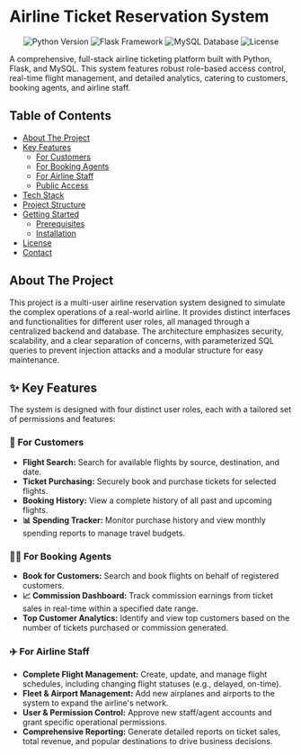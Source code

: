# Airline Ticket Reservation System

<p align="center">
  <img src="https://img.shields.io/badge/Python-3.9+-blue.svg" alt="Python Version">
  <img src="https://img.shields.io/badge/Framework-Flask-green.svg" alt="Flask Framework">
  <img src="https://img.shields.io/badge/Database-MySQL-orange.svg" alt="MySQL Database">
  <img src="https://img.shields.io/badge/License-MIT-lightgrey.svg" alt="License">
</p>

A comprehensive, full-stack airline ticketing platform built with Python, Flask, and MySQL. This system features robust role-based access control, real-time flight management, and detailed analytics, catering to customers, booking agents, and airline staff.

## Table of Contents

- [About The Project](#about-the-project)
- [Key Features](#-key-features)
  - [For Customers](#-for-customers)
  - [For Booking Agents](#-for-booking-agents)
  - [For Airline Staff](#-for-airline-staff)
  - [Public Access](#-public-access)
- [Tech Stack](#-tech-stack)
- [Project Structure](#-project-structure)
- [Getting Started](#-getting-started)
  - [Prerequisites](#prerequisites)
  - [Installation](#installation)
- [License](#license)
- [Contact](#contact)

## About The Project

This project is a multi-user airline reservation system designed to simulate the complex operations of a real-world airline. It provides distinct interfaces and functionalities for different user roles, all managed through a centralized backend and database. The architecture emphasizes security, scalability, and a clear separation of concerns, with parameterized SQL queries to prevent injection attacks and a modular structure for easy maintenance.

## ✨ Key Features

The system is designed with four distinct user roles, each with a tailored set of permissions and features:

### 👤 For Customers
- **Flight Search:** Search for available flights by source, destination, and date.
- **Ticket Purchasing:** Securely book and purchase tickets for selected flights.
- **Booking History:** View a complete history of all past and upcoming flights.
- **📊 Spending Tracker:** Monitor purchase history and view monthly spending reports to manage travel budgets.

### 🧑‍💼 For Booking Agents
- **Book for Customers:** Search and book flights on behalf of registered customers.
- **📈 Commission Dashboard:** Track commission earnings from ticket sales in real-time within a specified date range.
- **Top Customer Analytics:** Identify and view top customers based on the number of tickets purchased or commission generated.

### ✈️ For Airline Staff
- **Complete Flight Management:** Create, update, and manage flight schedules, including changing flight statuses (e.g., delayed, on-time).
- **Fleet & Airport Management:** Add new airplanes and airports to the system to expand the airline's network.
- **User & Permission Control:** Approve new staff/agent accounts and grant specific operational permissions.
- **Comprehensive Reporting:** Generate detailed reports on ticket sales, total revenue, and popular destinations to drive business decisions.
